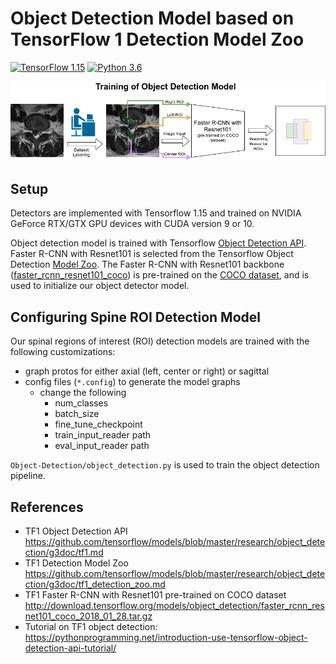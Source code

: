 # Object Detection Model based on TensorFlow 1 Detection Model Zoo

[![TensorFlow 1.15](https://img.shields.io/badge/TensorFlow-1.15-FF6F00?logo=tensorflow)](https://github.com/tensorflow/tensorflow/releases/tag/v1.15.0)
[![Python 3.6](https://img.shields.io/badge/Python-3.6-3776AB)](https://www.python.org/downloads/release/python-360/)

![obj-detector-setup](../imgs/Rad_Fig_v4_ObjDet.png)

## Setup

Detectors are implemented with Tensorflow 1.15 and trained on NVIDIA GeForce RTX/GTX GPU devices with CUDA version 9 or 10.

Object detection model is trained with Tensorflow [Object Detection API](https://github.com/tensorflow/models/blob/master/research/object_detection/g3doc/tf1.md). Faster R-CNN with Resnet101 is selected from the Tensorflow Object Detection [Model Zoo](https://github.com/tensorflow/models/blob/master/research/object_detection/g3doc/tf1_detection_zoo.md). The Faster R-CNN with Resnet101 backbone ([faster_rcnn_resnet101_coco](http://download.tensorflow.org/models/object_detection/faster_rcnn_resnet101_coco_2018_01_28.tar.gz)) is pre-trained on the [COCO dataset](http://cocodataset.org), and is used to initialize our object detector model.


## Configuring Spine ROI Detection Model

Our spinal regions of interest (ROI) detection models are trained with the following customizations:
- graph protos for either axial (left, center or right) or sagittal
- config files (`*.config`) to generate the model graphs
  - change the following
    - num_classes
    - batch_size
    - fine_tune_checkpoint
    - train_input_reader path
    - eval_input_reader path

`Object-Detection/object_detection.py` is used to train the object detection pipeline.


## References
- TF1 Object Detection API https://github.com/tensorflow/models/blob/master/research/object_detection/g3doc/tf1.md
- TF1 Detection Model Zoo https://github.com/tensorflow/models/blob/master/research/object_detection/g3doc/tf1_detection_zoo.md
- TF1 Faster R-CNN with Resnet101 pre-trained on COCO dataset http://download.tensorflow.org/models/object_detection/faster_rcnn_resnet101_coco_2018_01_28.tar.gz
- Tutorial on TF1 object detection: https://pythonprogramming.net/introduction-use-tensorflow-object-detection-api-tutorial/
